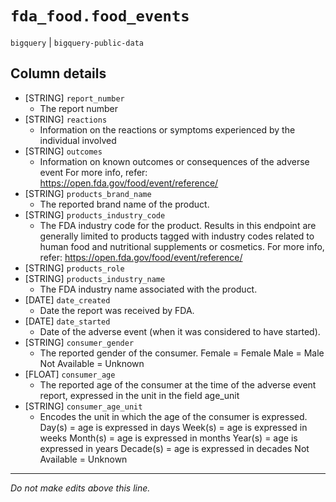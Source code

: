 # `fda_food.food_events`
`bigquery` | `bigquery-public-data`

## Column details
* [STRING]    `report_number`
  - The report number
* [STRING]    `reactions`
  - Information on the reactions or symptoms experienced by the individual involved
* [STRING]    `outcomes`
  - Information on known outcomes or consequences of the adverse event  For more info, refer: https://open.fda.gov/food/event/reference/
* [STRING]    `products_brand_name`
  - The reported brand name of the product.
* [STRING]    `products_industry_code`
  - The FDA industry code for the product. Results in this endpoint are generally limited to products tagged with industry codes related to human food and nutritional supplements or cosmetics.  For more info, refer: https://open.fda.gov/food/event/reference/
* [STRING]    `products_role`
* [STRING]    `products_industry_name`
  - The FDA industry name associated with the product.
* [DATE]      `date_created`
  - Date the report was received by FDA.
* [DATE]      `date_started`
  - Date of the adverse event (when it was considered to have started).
* [STRING]    `consumer_gender`
  - The reported gender of the consumer. Female = Female Male = Male Not Available = Unknown
* [FLOAT]     `consumer_age`
  - The reported age of the consumer at the time of the adverse event report, expressed in the unit in the field age_unit
* [STRING]    `consumer_age_unit`
  - Encodes the unit in which the age of the consumer is expressed.  Day(s) = age is expressed in days Week(s) = age is expressed in weeks Month(s) = age is expressed in months Year(s) = age is expressed in years Decade(s) = age is expressed in decades Not Available = Unknown

-------------------------------------------------------------------------------
*Do not make edits above this line.*

